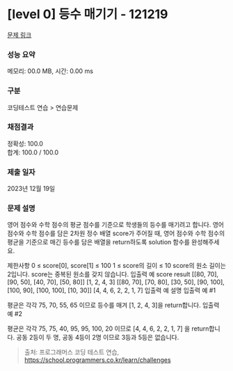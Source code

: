 # [level 0] 등수 매기기 - 121219 

[문제 링크](https://school.programmers.co.kr/learn/courses/30/lessons/120882) 

### 성능 요약

메모리: 00.0 MB, 시간: 0.00 ms

### 구분

코딩테스트 연습 > 연습문제

### 채점결과

정확성: 100.0<br/>합계: 100.0 / 100.0

### 제출 일자

2023년 12월 19일

### 문제 설명

영어 점수와 수학 점수의 평균 점수를 기준으로 학생들의 등수를 매기려고 합니다. 영어 점수와 수학 점수를 담은 2차원 정수 배열 score가 주어질 때, 영어 점수와 수학 점수의 평균을 기준으로 매긴 등수를 담은 배열을 return하도록 solution 함수를 완성해주세요.

제한사항
0 ≤ score[0], score[1] ≤ 100
1 ≤ score의 길이 ≤ 10
score의 원소 길이는 2입니다.
score는 중복된 원소를 갖지 않습니다.
입출력 예
score	result
[[80, 70], [90, 50], [40, 70], [50, 80]]	[1, 2, 4, 3]
[[80, 70], [70, 80], [30, 50], [90, 100], [100, 90], [100, 100], [10, 30]]	[4, 4, 6, 2, 2, 1, 7]
입출력 예 설명
입출력 예 #1

평균은 각각 75, 70, 55, 65 이므로 등수를 매겨 [1, 2, 4, 3]을 return합니다.
입출력 예 #2

평균은 각각 75, 75, 40, 95, 95, 100, 20 이므로 [4, 4, 6, 2, 2, 1, 7] 을 return합니다.
공동 2등이 두 명, 공동 4등이 2명 이므로 3등과 5등은 없습니다.


> 출처: 프로그래머스 코딩 테스트 연습, https://school.programmers.co.kr/learn/challenges
